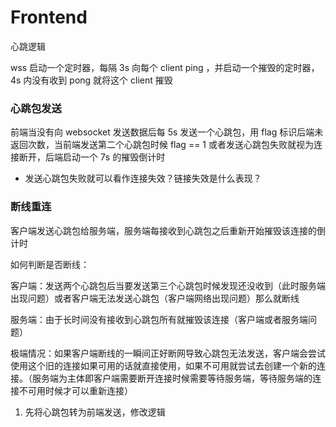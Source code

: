 



# Frontend

心跳逻辑

wss 启动一个定时器，每隔 3s 向每个 client ping ，并启动一个摧毁的定时器，4s 内没有收到 pong 就将这个 client 摧毁



### 心跳包发送

前端当没有向 websocket 发送数据后每 5s 发送一个心跳包，用 flag 标识后端未返回次数，当前端发送第二个心跳包时候 flag == 1 或者发送心跳包失败就视为连接断开，后端启动一个 7s 的摧毁倒计时



* 发送心跳包失败就可以看作连接失效？链接失效是什么表现？







### 断线重连

客户端发送心跳包给服务端，服务端每接收到心跳包之后重新开始摧毁该连接的倒计时

如何判断是否断线：

客户端：发送两个心跳包后当要发送第三个心跳包时候发现还没收到（此时服务端出现问题）或者客户端无法发送心跳包（客户端网络出现问题）那么就断线

服务端：由于长时间没有接收到心跳包所有就摧毁该连接（客户端或者服务端问题）

极端情况：如果客户端断线的一瞬间正好断网导致心跳包无法发送，客户端会尝试使用这个旧的连接如果可用的话就直接使用，如果不可用就尝试去创建一个新的连接。（服务端为主体即客户端需要断开连接时候需要等待服务端，等待服务端的连接不可用时候才可以重新连接）





1. 先将心跳包转为前端发送，修改逻辑





